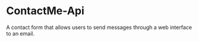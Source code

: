 # ContactMe-Api
A contact form that allows users to send messages through a web interface to an email.
